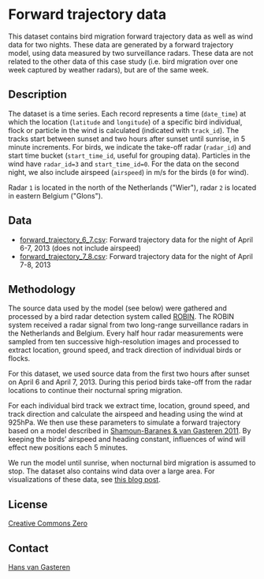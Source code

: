 # Forward trajectory data

This dataset contains bird migration forward trajectory data as well as wind data for two nights. These data are generated by a forward trajectory model, using data measured by two surveillance radars. These data are not related to the other data of this case study (i.e. bird migration over one week captured by weather radars), but are of the same week.

## Description

The dataset is a time series. Each record represents a time (`date_time`) at which the location (`latitude` and `longitude`) of a specific bird individual, flock or particle in the wind is calculated (indicated with `track_id`). The tracks start between sunset and two hours after sunset until sunrise, in 5 minute increments. For birds, we indicate the take-off radar (`radar_id`) and start time bucket (`start_time_id`, useful for grouping data). Particles in the wind have `radar_id=3` and `start_time_id=0`. For the data on the second night, we also include airspeed (`airspeed`) in m/s for the birds (`0` for wind).

Radar `1` is located in the north of the Netherlands ("Wier"), radar `2` is located in eastern Belgium ("Glons").

## Data

* [forward_trajectory_6_7.csv](forward_trajectory_6_7.csv): Forward trajectory data for the night of April 6-7, 2013 (does not include airspeed)
* [forward_trajectory_7_8.csv](forward_trajectory_7_8.csv): Forward trajectory data for the night of April 7-8, 2013

## Methodology

The source data used by the model (see below) were gathered and processed by a bird radar detection system called [ROBIN](http://www.robinradar.com/). The ROBIN system received a radar signal from two long-range surveillance radars in the Netherlands and Belgium. Every half hour radar measurements were sampled from ten successive high-resolution images and processed to extract location, ground speed, and track direction of individual birds or flocks.

For this dataset, we used source data from the first two hours after sunset on April 6 and April 7, 2013. During this period birds take-off from the radar locations to continue their nocturnal spring migration.

For each individual bird track we extract time, location, ground speed, and track direction and calculate the airspeed and heading using the wind at 925hPa. We then use these parameters to simulate a forward trajectory based on a model described in [Shamoun-Baranes & van Gasteren 2011](http://doi.org/10.1016/j.anbehav.2011.01.003). By keeping the birds’ airspeed and heading constant, influences of wind will effect new positions each 5 minutes.

We run the model until sunrise, when nocturnal bird migration is assumed to stop. The dataset also contains wind data over a large area. For visualizations of these data, see [this blog post](http://lifewatch.inbo.be/blog/posts/forward-trajectory-visualizations.html).

## License

[Creative Commons Zero](http://creativecommons.org/publicdomain/zero/1.0/)

## Contact

[Hans van Gasteren](https://twitter.com/hvangasteren)
